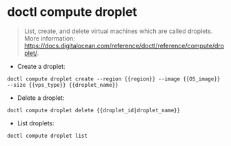 # doctl compute droplet

> List, create, and delete virtual machines which are called droplets.
> More information: <https://docs.digitalocean.com/reference/doctl/reference/compute/droplet/>.

- Create a droplet:

`doctl compute droplet create --region {{region}} --image {{OS_image}} --size {{vps_type}} {{droplet_name}}`

- Delete a droplet:

`doctl compute droplet delete {{droplet_id|droplet_name}}`

- List droplets:

`doctl compute droplet list`
